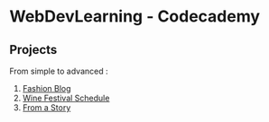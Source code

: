 # WebDevLearning - Codecademy

## Projects

From simple to advanced :

1. [Fashion Blog](https://dinhanhthi.github.io/WebDevLearning/codecademy/projects/1_Fashion%20Blog/)
2. [Wine Festival Schedule](https://dinhanhthi.github.io/WebDevLearning/codecademy/projects/2_Wine%20Festival%20Schedule/)
3. [From a Story](https://dinhanhthi.github.io/WebDevLearning/codecademy/projects/3_From%20a%20Story/)


